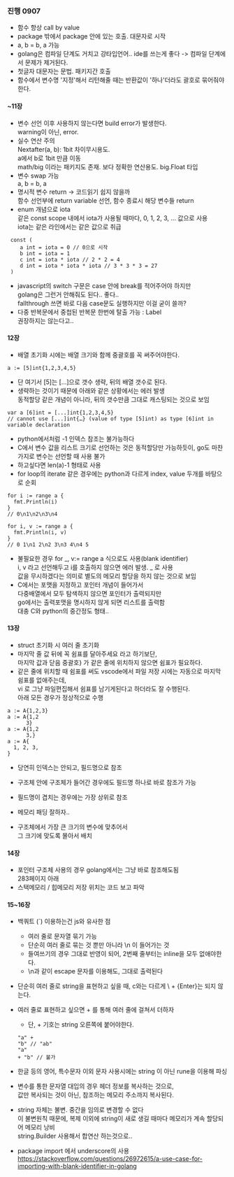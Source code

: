 <h3>진행 0907</h3>

 - 함수 항상 call by value
 - package 밖에서 package 안에 있는 호출.
  대문자로 시작
 - a, b = b, a 가능
 - golang은 컴파일 단계도 거치고 강타입언어.. ide를 쓰는게 좋다 -> 컴파일 단계에서 문제가 제거된다.
 - 첫글자 대문자는 문법. 패키지간 호출
 - 함수에서 변수명 '지정'해서 리턴해줄 때는
 반환값이 '하나'더라도 괄호로 묶어줘야 한다.


<h4>~11장</h3>

 - 변수 선언 이후 사용하지 않는다면 build error가 발생한다.  
  warning이 아닌, error.
 - 실수 연산 주의  
  Nextafter(a, b): 1bit 차이무시용도.  
  a에서 b로 1bit 만큼 이동  
  math/big 이라는 패키지도 존재. 보다 정확한 연산용도. big.Float 타입
 - 변수 swap 가능  
  a, b = b, a
 - 명시적 변수 return -> 코드읽기 쉽지 않을까  
  함수 선언부에 return variable 선언, 함수 종료시 해당 변수들 return
 - enum 개념으로 iota  
  같은 const scope 내에서 iota가 사용될 때마다, 0, 1, 2, 3, ... 값으로 사용  
  iota는 같은 라인에서는 같은 값으로 취급
  
```
 const (
    a int = iota = 0 // 0으로 시작
    b int = iota = 1
    c int = iota * iota // 2 * 2 = 4
    d int = iota * iota * iota // 3 * 3 * 3 = 27
 )
```

 - javascript의 switch 구문은 case 안에 break를 적어주어야 하지만  
  golang은 그런거 안해줘도 된다.. 좋다..  
  fallthrough 쓰면 바로 다음 case문도 실행하지만 이걸 굳이 쓸까?
 - 다중 반복문에서 중첩된 반복문 한번에 탈출 가능 : Label  
  권장하지는 않는다고..


<h4>12장</h4>

- 배열 초기화 시에는 배열 크기와 함께 중괄호를 꼭 써주어야한다.

```
a := [5]int{1,2,3,4,5}
```
- 단 여기서 [5]는 [...]으로 갯수 생략, 뒤의 배열 갯수로 된다.
- 생략하는 것이기 때문에 아래와 같은 상황에서는 에러 발생  
동적할당 같은 개념이 아니라, 뒤의 갯수만큼 그대로 캐스팅되는 것으로 보임

```
var a [6]int = [...]int{1,2,3,4,5}
// cannot use [...]int{…} (value of type [5]int) as type [6]int in variable declaration
```
- python에서처럼 -1 인덱스 참조는 불가능하다
- C에서 변수 값을 리스트 크기로 선언하는 것은 동적할당만 가능하듯이, go도 마찬가지로 변수는 선언할 때 사용 불가
- 하고싶다면 len(a)-1 형태로 사용
- for loop의 iterate 같은 경우에는 python과 다르게 index, value 두개를 바탕으로 순회

```
for i := range a {
  fmt.Println(i)
}
// 0\n1\n2\n3\n4

for i, v := range a {
  fmt.Println(i, v)
}
// 0 1\n1 2\n2 3\n3 4\n4 5 
```

- 불필요한 경우 for _, v:= range a 식으로도 사용(blank identifier)  
i, v 라고 선언해두고 i를 호출하지 않으면 에러 발생. _ 로 사용  
값을 무시하겠다는 의미로 별도의 메모리 할당을 하지 않는 것으로 보임
- C에서는 포맷을 지정하고 포인터 개념이 들어가서  
다중배열에서 모두 탐색하지 않으면 포인터가 출력되지만  
go에서는 출력포맷을 명시하지 않게 되면 리스트를 출력함  
대충 C와 python의 중간정도 형태..


<h4>13장</h4>

- struct 초기화 시 여러 줄 초기화
- 마지막 줄 값 뒤에 꼭 쉼표를 달아주세요 라고 하기보단,  
마지막 값과 닫음 중괄호} 가 같은 줄에 위치하지 않으면 쉼표가 필요하다.
- 같은 줄에 위치할 때 쉼표를 써도 vscode에서 파일 저장 시에는 자동으로 마지막 쉼표를 없애주는데,  
vi 로 그냥 파일편집해서 쉼표를 남기게된다고 하더라도 잘 수행된다.  
아래 모든 경우가 정상적으로 수행

```
a := A{1,2,3}
a := A{1,2
      3}
a := A{1,2
      3,}
a := A{
  1, 2, 3,
}
```

- 당연히 인덱스는 안되고, 필드명으로 참조
- 구조체 안에 구조체가 들어간 경우에도 필드명 하나로 바로 참조가 가능
- 필드명이 겹치는 경우에는 가장 상위로 참조

- 메모리 패딩 잘하자..
- 구조체에서 가장 큰 크기의 변수에 맞추어서  
그 크기에 맞도록 몰아서 배치


<h4>14장</h4>

- 포인터 구조체 사용의 경우 golang에서는 그냥 바로 참조해도됨  
283페이지 아래
- 스택메모리 / 힙메모리 저장 위치는 코드 보고 파악


<h4>15~16장</h4>

- 백쿼트 (`) 이용하는건 js와 유사한 점
  - 여러 줄로 문자열 묶기 가능
  - 단순히 여러 줄로 묶는 것 뿐만 아니라 \n 이 들어가는 것
  - 들여쓰기의 경우 그대로 반영이 되어, 2번째 줄부터는 inline을 모두 없애야한다.
  - \n과 같이 escape 문자를 이용해도, 그대로 출력된다
- 단순히 여러 줄로 string을 표현하고 싶을 때, c와는 다르게 \ + {Enter}는 되지 않는다.
- 여러 줄로 표현하고 싶으면 + 를 통해 여러 줄에 걸쳐서 더하자
  - 단, + 기호는 string 오른쪽에 붙어야한다.

  ```
  "a" + 
  "b" // "ab"
  "a"
  + "b" // 불가
  ```

- 한글 등의 영어, 특수문자 이외 문자 사용시에는 string 이 아닌 rune을 이용해 파싱
- 변수를 통한 문자열 대입의 경우 헤더 정보를 복사하는 것으로,  
값만 복사되는 것이 아닌, 참조하는 메모리 주소까지 복사된다.
- string 자체는 불변. 중간을 임의로 변경할 수 없다  
이 불변원칙 때문에, 복제 이외에 string이 새로 생길 때마다 메모리가 계속 할당되어 메모리 낭비  
string.Builder 사용해서 합연산 하는것으로..

- package import 에서 underscore의 사용  
https://stackoverflow.com/questions/26972615/a-use-case-for-importing-with-blank-identifier-in-golang